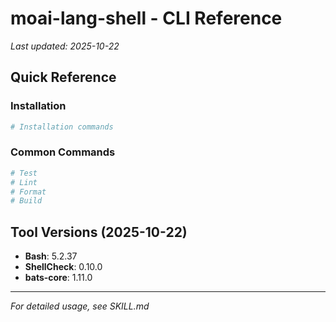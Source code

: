 # moai-lang-shell - CLI Reference

_Last updated: 2025-10-22_

## Quick Reference

### Installation

```bash
# Installation commands
```

### Common Commands

```bash
# Test
# Lint
# Format
# Build
```

## Tool Versions (2025-10-22)

- **Bash**: 5.2.37
- **ShellCheck**: 0.10.0
- **bats-core**: 1.11.0

---

_For detailed usage, see SKILL.md_
